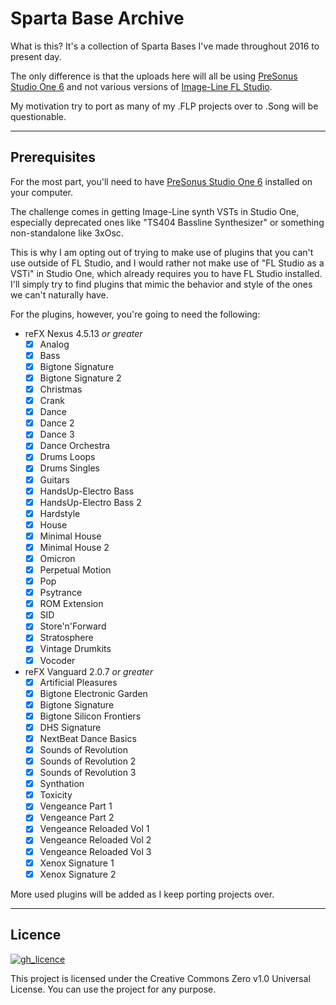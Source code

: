# Sparta Base Archive

What is this? It's a collection of Sparta Bases I've made throughout 2016 to present day.

The only difference is that the uploads here will all be using [PreSonus Studio One 6](https://www.presonus.com/en/studio-one.html?rdl=true) and not various versions of [Image-Line FL Studio](https://www.image-line.com/fl-studio).

My motivation try to port as many of my .FLP projects over to .Song will be questionable.

---

## Prerequisites

For the most part, you'll need to have [PreSonus Studio One 6](https://www.presonus.com/en/studio-one.html?rdl=true) installed on your computer.

The challenge comes in getting Image-Line synth VSTs in Studio One, especially deprecated ones like "TS404 Bassline Synthesizer" or something non-standalone like 3xOsc.

This is why I am opting out of trying to make use of plugins that you can't use outside of FL Studio, and I would rather not make use of "FL Studio as a VSTi" in Studio One, which already requires you to have FL Studio installed. I'll simply try to find plugins that mimic the behavior and style of the ones we can't naturally have.

For the plugins, however, you're going to need the following:

- reFX Nexus 4.5.13 _or greater_
  - [x] Analog
  - [x] Bass
  - [x] Bigtone Signature
  - [x] Bigtone Signature 2
  - [x] Christmas
  - [x] Crank
  - [x] Dance
  - [x] Dance 2
  - [x] Dance 3
  - [x] Dance Orchestra
  - [x] Drums Loops
  - [x] Drums Singles
  - [x] Guitars
  - [x] HandsUp-Electro Bass
  - [x] HandsUp-Electro Bass 2
  - [x] Hardstyle
  - [x] House
  - [x] Minimal House
  - [x] Minimal House 2
  - [x] Omicron
  - [x] Perpetual Motion
  - [x] Pop
  - [x] Psytrance
  - [x] ROM Extension
  - [x] SID
  - [x] Store'n'Forward
  - [x] Stratosphere
  - [x] Vintage Drumkits
  - [x] Vocoder
- reFX Vanguard 2.0.7 _or greater_
  - [x] Artificial Pleasures
  - [x] Bigtone Electronic Garden
  - [x] Bigtone Signature
  - [x] Bigtone Silicon Frontiers
  - [x] DHS Signature
  - [x] NextBeat Dance Basics
  - [x] Sounds of Revolution
  - [x] Sounds of Revolution 2
  - [x] Sounds of Revolution 3
  - [x] Synthation
  - [x] Toxicity
  - [x] Vengeance Part 1
  - [x] Vengeance Part 2
  - [x] Vengeance Reloaded Vol 1
  - [x] Vengeance Reloaded Vol 2
  - [x] Vengeance Reloaded Vol 3
  - [x] Xenox Signature 1
  - [x] Xenox Signature 2

More used plugins will be added as I keep porting projects over.

---

## Licence

[![gh_licence](https://img.shields.io/github/license/Kawaxte/sparta-base-archive?logo=github&style=for-the-badge)](LICENSE)

This project is licensed under the Creative Commons Zero v1.0 Universal License. You can use the project for any purpose.

